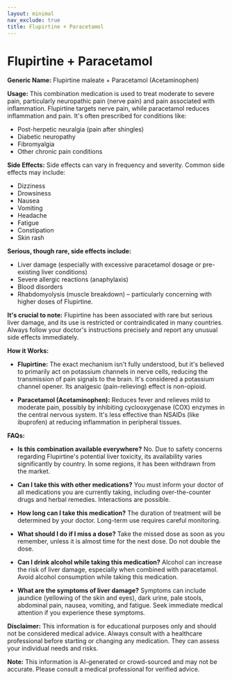 ```yaml
---
layout: minimal
nav_exclude: true
title: Flupirtine + Paracetamol
---
```


# Flupirtine + Paracetamol

**Generic Name:** Flupirtine maleate + Paracetamol (Acetaminophen)

**Usage:** This combination medication is used to treat moderate to severe pain, particularly neuropathic pain (nerve pain) and pain associated with inflammation.  Flupirtine targets nerve pain, while paracetamol reduces inflammation and pain.  It's often prescribed for conditions like:

* Post-herpetic neuralgia (pain after shingles)
* Diabetic neuropathy
* Fibromyalgia
* Other chronic pain conditions


**Side Effects:**  Side effects can vary in frequency and severity.  Common side effects may include:

* Dizziness
* Drowsiness
* Nausea
* Vomiting
* Headache
* Fatigue
* Constipation
* Skin rash

**Serious, though rare, side effects include:**

* Liver damage (especially with excessive paracetamol dosage or pre-existing liver conditions)
* Severe allergic reactions (anaphylaxis)
* Blood disorders
* Rhabdomyolysis (muscle breakdown) – particularly concerning with higher doses of Flupirtine.


**It's crucial to note:**  Flupirtine has been associated with rare but serious liver damage, and its use is restricted or contraindicated in many countries.  Always follow your doctor's instructions precisely and report any unusual side effects immediately.

**How it Works:**

* **Flupirtine:** The exact mechanism isn't fully understood, but it's believed to primarily act on potassium channels in nerve cells, reducing the transmission of pain signals to the brain.  It's considered a potassium channel opener.  Its analgesic (pain-relieving) effect is non-opioid.

* **Paracetamol (Acetaminophen):**  Reduces fever and relieves mild to moderate pain, possibly by inhibiting cyclooxygenase (COX) enzymes in the central nervous system.  It's less effective than NSAIDs (like ibuprofen) at reducing inflammation in peripheral tissues.


**FAQs:**

* **Is this combination available everywhere?** No. Due to safety concerns regarding Flupirtine's potential liver toxicity, its availability varies significantly by country. In some regions, it has been withdrawn from the market.

* **Can I take this with other medications?**  You must inform your doctor of all medications you are currently taking, including over-the-counter drugs and herbal remedies. Interactions are possible.

* **How long can I take this medication?**  The duration of treatment will be determined by your doctor.  Long-term use requires careful monitoring.

* **What should I do if I miss a dose?** Take the missed dose as soon as you remember, unless it is almost time for the next dose. Do not double the dose.

* **Can I drink alcohol while taking this medication?**  Alcohol can increase the risk of liver damage, especially when combined with paracetamol.  Avoid alcohol consumption while taking this medication.

* **What are the symptoms of liver damage?** Symptoms can include jaundice (yellowing of the skin and eyes), dark urine, pale stools, abdominal pain, nausea, vomiting, and fatigue.  Seek immediate medical attention if you experience these symptoms.


**Disclaimer:** This information is for educational purposes only and should not be considered medical advice. Always consult with a healthcare professional before starting or changing any medication.  They can assess your individual needs and risks.


**Note:** This information is AI-generated or crowd-sourced and may not be accurate. Please consult a medical professional for verified advice.